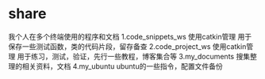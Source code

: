# share
我个人在多个终端使用的程序和文档
1.code_snippets_ws
  使用catkin管理
  用于保存一些测试函数，类的代码片段，留存备查
2.code_project_ws
  使用catkin管理
  用于练习，测试，验证，先行一些教程，博客集合等
3.my_documents
  搜集整理的相关资料，文档
4.my_ubuntu
  ubuntu的一些指令，配置文件备份
